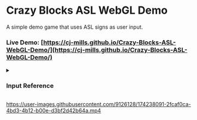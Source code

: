 # Crazy Blocks ASL WebGL Demo
 A simple demo game that uses ASL signs as user input. 

### Live Demo: [https://cj-mills.github.io/Crazy-Blocks-ASL-WebGL-Demo/](https://cj-mills.github.io/Crazy-Blocks-ASL-WebGL-Demo/)

<details><summary><h3>Input Reference</h3></summary><br/>

| Input    | Image                                              |
| --------- | ------------------------------------------------------------ |
| Move Up        | ![B429](./images/B429.jpg) |
| Quit      | ![Stop_0](./images/Stop_0.jpg) |
</details>

https://user-images.githubusercontent.com/9126128/174238091-2fcaf0ca-4bd3-4b12-b00e-d3bf2d42b64a.mp4




